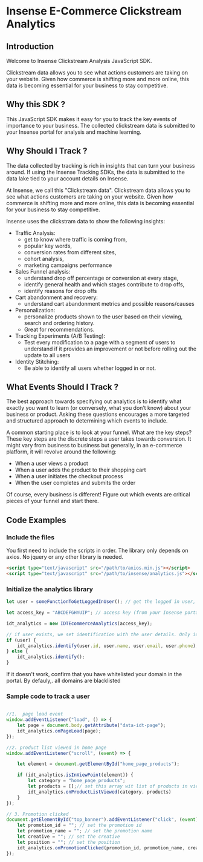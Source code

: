 # Insense E-Commerce Clickstream Analytics

## Introduction

Welcome to Insense Clickstream Analysis JavaScript SDK. 

Clickstream data allows you to see what actions customers are taking on your website. 
Given how commerce is shifting more and more online, this data is becoming essential for your business to 
stay competitive.

## Why this SDK ? 

This JavaScript SDK makes it easy for you to track the key events of importance to your business.
The collected clickstream data is submitted to your Insense portal for analysis and machine learning.

## Why Should I Track ? 

The data collected by tracking is rich in insights that can turn your business around. If using the Insense Tracking SDKs, the data is submitted to the data lake tied to your account details on Insense. 

At Insense, we call this "Clickstream data". Clickstream data allows you to see what actions customers are taking on your website. Given how commerce is shifting more and more online, this data is becoming essential for your business to stay competitive.

Insense uses the clickstram data to show the following insights:

- Traffic Analysis: 
    - get to know where traffic is coming from, 
    - popular key words, 
    - conversion rates from different sites, 
    - cohort analysis, 
    - marketing campaigns performance
- Sales Funnel analysis: 
    - understand drop off percentage or conversion at every stage, 
    - identify general health and which stages contribute to drop offs, 
    - identify reasons for drop offs
- Cart abandonment and recovery: 
    - understand cart abandonment metrics and possible reasons/causes
- Personalization: 
    - personalize products shown to the user based on their viewing, search and ordering history. 
    - Great for recommendations. 
- Tracking Experiments (A/B Testing): 
    - Test every modification to a page with a segment of users to understand if it provides an improvement or not before rolling out the update to all users
- Identity Stitching: 
    - Be able to identify all users whether logged in or not. 

## What Events Should I Track ? 

The best approach towards specifying out analytics is to identify what exactly you want to learn (or conversely, what you don’t know) about your business or product. Asking these questions encourages a more targeted and structured approach to determining which events to include.
 
A common starting place is to look at your funnel. What are the key steps? These key steps are the discrete steps a user takes towards conversion. It might vary from business to business but generally, in an e-commerce platform, it will revolve around the following:

- When a user views a product
- When a user adds the product to their shopping cart
- When a user initiates the checkout process
- When the user completes and submits the order
 
Of course, every business is different! Figure out which events are critical pieces of your funnel and start there.


## Code Examples

### Include the files

You first need to include the scripts in order. 
The library only depends on axios. No jquery or any other library is needed.

```html
<script type="text/javascript" src="/path/to/axios.min.js"></script>
<script type="text/javascript" src="/path/to/insense/analytics.js"></script>
```

### Initialize the analytics library

```javascript
let user = someFunctionToGetLoggedInUser(); // get the logged in user, should be empty string if no user is logged in

let access_key = "ABCDEFGHYUIP"; // access key (from your Insense portal) 

idt_analytics = new IDTEcommerceAnalytics(access_key);

// if user exists, we set identification with the user details. Only id is compulsory
if (user) {
    idt_analytics.identify(user.id, user.name, user.email, user.phone);
} else {
    idt_analytics.identify();
}

```
If it doesn't work, confirm that you have whitelisted your domain in the portal. By defauly,. all domains are blacklisted

### Sample code to track a user 
```javascript

//1.  page load event
window.addEventListener("load", () => {
    let page = document.body.getAttribute("data-idt-page");
    idt_analytics.onPageLoad(page);
});

//2. product list viewed in home page
window.addEventListener("scroll", (event) => {

    let element = document.getElementById("home_page_products");

    if (idt_analytics.isInViewPoint(element)) {
        let category = "home_page_products";
        let products = [];// set this array wit list of products in view
        idt_analytics.onProductListViewed(category, products)
    }
});

// 3. Promotion clicked
document.getElementById("top_banner").addEventListener("click", (event) => {
    let promotion_id = ""; // set the promotion id
    let promotion_name = ""; // set the promotion name
    let creative = ""; // set the creative
    let position = ""; // set the position
    idt_analytics.onPromotionClicked(promotion_id, promotion_name, creative, position)
});
```


